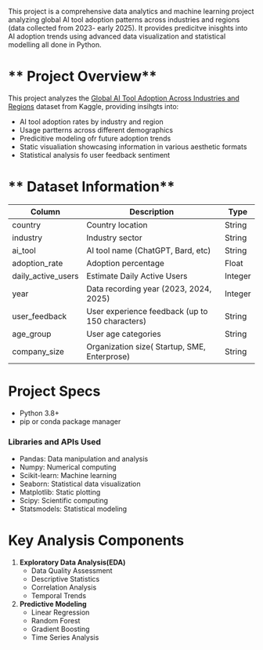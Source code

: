 This project is a comprehensive data analytics and machine learning project analyzing global AI tool adoption patterns across industries and regions (data collected from 2023- early 2025). It provides predicitve inisghts into AI adoption trends using advanced data visualization and statistical modelling all done in Python.

# ** Project Overview**
This project analyzes the [Global AI Tool Adoption Across Industries and Regions]((https://www.kaggle.com/datasets/tfisthis/global-ai-tool-adoption-across-industries)) dataset from Kaggle, providing insihgts into: 
- AI tool adoption rates by industry and region
- Usage partterns across different demographics
- Predicitive modeling ofr future adoption trends
- Static visualiation showcasing information in various aesthetic formats
- Statistical analysis fo user feedback sentiment

# ** Dataset Information**
| Column  | Description | Type |
|----------|----------|----------|
| country    | Country location     | String|
| industry    | Industry sector     | String|
| ai_tool    | AI tool name (ChatGPT, Bard, etc)     | String|
| adoption_rate    | Adoption percentage     | Float|
| daily_active_users    | Estimate Daily Active Users     | Integer|
| year    | Data recording year (2023, 2024, 2025)     | Integer|
| user_feedback    | User experience feedback (up to 150 characters)     |String|
| age_group    | User age categories     | String|
| company_size    | Organization size( Startup, SME, Enterprose)     | String|

# **Project Specs**
- Python 3.8+
- pip or conda package manager

### **Libraries and APIs Used**
- Pandas: Data manipulation and analysis
- Numpy: Numerical computing
- Scikit-learn: Machine learning
- Seaborn: Statistical data visualization
- Matplotlib: Static plotting
- Scipy: Scientific computing
- Statsmodels: Statistical modeling

# **Key Analysis Components**
1. **Exploratory Data Analysis(EDA)**
   - Data Quality Assessment
   - Descriptive Statistics
   - Correlation Analysis
   - Temporal Trends
2. **Predictive Modeling**
    - Linear Regression
    - Random Forest
    - Gradient Boosting
    - Time Series Analysis
